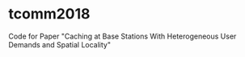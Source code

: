# tcomm2018
Code for Paper "Caching at Base Stations With Heterogeneous User Demands and Spatial Locality"
